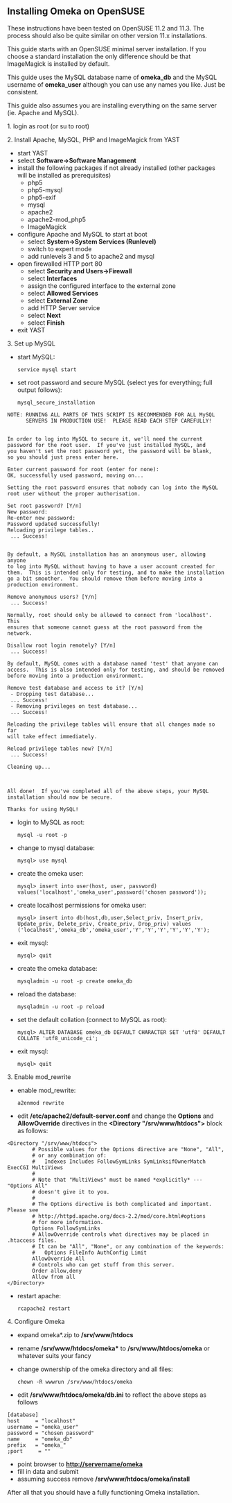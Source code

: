 


Installing Omeka on OpenSUSE
-----------------------------------------------------------------------------------------------

These instructions have been tested on OpenSUSE 11.2 and 11.3. The
process should also be quite similar on other version 11.x
installations.

This guide starts with an OpenSUSE minimal server installation. If you
choose a standard installation the only difference should be that
ImageMagick is installed by default.

This guide uses the MySQL database name of **omeka\_db** and the MySQL
username of **omeka\_user** although you can use any names you like.
Just be consistent.

This guide also assumes you are installing everything on the same server
(ie. Apache and MySQL).

1\. login as root (or su to root)

2\. Install Apache, MySQL, PHP and ImageMagick from YAST

-   start YAST
-   select **Software-&gt;Software Management**
-   install the following packages if not already installed (other
    packages will be installed as prerequisites)
    -   php5
    -   php5-mysql
    -   php5-exif
    -   mysql
    -   apache2
    -   apache2-mod\_php5
    -   ImageMagick
-   configure Apache and MySQL to start at boot
    -   select **System-&gt;System Services (Runlevel)**
    -   switch to expert mode
    -   add runlevels 3 and 5 to apache2 and mysql
-   open firewalled HTTP port 80
    -   select **Security and Users-&gt;Firewall**
    -   select **Interfaces**
    -   assign the configured interface to the external zone
    -   select **Allowed Services**
    -   select **External Zone**
    -   add HTTP Server service
    -   select **Next**
    -   select **Finish**
-   exit YAST

3\. Set up MySQL

-   start MySQL:

        service mysql start

-   set root password and secure MySQL (select yes for everything; full
    output follows):

        mysql_secure_installation

``` {.de1}
NOTE: RUNNING ALL PARTS OF THIS SCRIPT IS RECOMMENDED FOR ALL MySQL
      SERVERS IN PRODUCTION USE!  PLEASE READ EACH STEP CAREFULLY!
 
 
In order to log into MySQL to secure it, we'll need the current
password for the root user.  If you've just installed MySQL, and
you haven't set the root password yet, the password will be blank,
so you should just press enter here.
 
Enter current password for root (enter for none): 
OK, successfully used password, moving on...
 
Setting the root password ensures that nobody can log into the MySQL
root user without the proper authorisation.
 
Set root password? [Y/n] 
New password: 
Re-enter new password: 
Password updated successfully!
Reloading privilege tables..
 ... Success!
 
 
By default, a MySQL installation has an anonymous user, allowing anyone
to log into MySQL without having to have a user account created for
them.  This is intended only for testing, and to make the installation
go a bit smoother.  You should remove them before moving into a
production environment.
 
Remove anonymous users? [Y/n] 
 ... Success!
 
Normally, root should only be allowed to connect from 'localhost'.  This
ensures that someone cannot guess at the root password from the network.
 
Disallow root login remotely? [Y/n] 
 ... Success!
 
By default, MySQL comes with a database named 'test' that anyone can
access.  This is also intended only for testing, and should be removed
before moving into a production environment.
 
Remove test database and access to it? [Y/n] 
 - Dropping test database...
 ... Success!
 - Removing privileges on test database...
 ... Success!
 
Reloading the privilege tables will ensure that all changes made so far
will take effect immediately.
 
Reload privilege tables now? [Y/n] 
 ... Success!
 
Cleaning up...
 
 
 
All done!  If you've completed all of the above steps, your MySQL
installation should now be secure.
 
Thanks for using MySQL!
```

-   login to MySQL as root:

        mysql -u root -p

-   change to mysql database:

        mysql> use mysql

-   create the omeka user:

        mysql> insert into user(host, user, password) values('localhost','omeka_user',password('chosen password'));

-   create localhost permissions for omeka user:

        mysql> insert into db(host,db,user,Select_priv, Insert_priv, Update_priv, Delete_priv, Create_priv, Drop_priv) values ('localhost','omeka_db','omeka_user','Y','Y','Y','Y','Y','Y');

-   exit mysql:

        mysql> quit

-   create the omeka database:

        mysqladmin -u root -p create omeka_db

-   reload the database:

        mysqladmin -u root -p reload

-   set the default collation (connect to MySQL as root):

        mysql> ALTER DATABASE omeka_db DEFAULT CHARACTER SET 'utf8' DEFAULT COLLATE 'utf8_unicode_ci';

-   exit mysql:

        mysql> quit

3\. Enable mod\_rewrite

-   enable mod\_rewrite:

        a2enmod rewrite

-   edit **/etc/apache2/default-server.conf** and change the **Options**
    and **AllowOverride** directives in the **&lt;Directory
    "/srv/www/htdocs"&gt;** block as follows:


``` {.de1}
<Directory "/srv/www/htdocs">
        # Possible values for the Options directive are "None", "All",
        # or any combination of:
        #   Indexes Includes FollowSymLinks SymLinksifOwnerMatch ExecCGI MultiViews
        #
        # Note that "MultiViews" must be named *explicitly* --- "Options All"
        # doesn't give it to you.
        #
        # The Options directive is both complicated and important.  Please see
        # http://httpd.apache.org/docs-2.2/mod/core.html#options
        # for more information.
        Options FollowSymLinks
        # AllowOverride controls what directives may be placed in .htaccess files.
        # It can be "All", "None", or any combination of the keywords:
        #   Options FileInfo AuthConfig Limit
        AllowOverride All
        # Controls who can get stuff from this server.
        Order allow,deny
        Allow from all
</Directory>
```


-   restart apache:

        rcapache2 restart

4\. Configure Omeka

-   expand omeka\*.zip to **/srv/www/htdocs**
-   rename **/srv/www/htdocs/omeka\*** to **/srv/www/htdocs/omeka** or
    whatever suits your fancy
-   change ownership of the omeka directory and all files:

        chown -R wwwrun /srv/www/htdocs/omeka

-   edit **/srv/www/htdocs/omeka/db.ini** to reflect the above steps as
    follows


``` {.de1}
[database]
host     = "localhost"
username = "omeka_user"
password = "chosen password"
name     = "omeka_db"
prefix   = "omeka_"
;port     = ""
```



-   point browser to **<http://servername/omeka>**
-   fill in data and submit
-   assuming success remove **/srv/www/htdocs/omeka/install**

After all that you should have a fully functioning Omeka installation.
